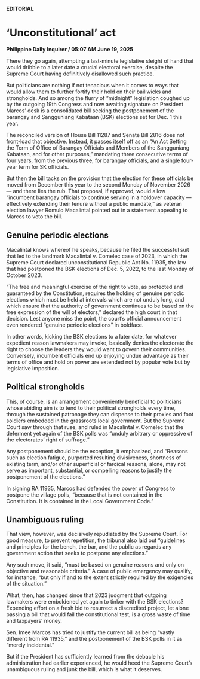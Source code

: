**EDITORIAL**

# ‘Unconstitutional’ act

****Philippine Daily Inquirer / 05:07 AM June 19, 2025****

There they go again, attempting a last-minute legislative sleight of hand that would dribble to a later date a crucial electoral exercise, despite the Supreme Court having definitively disallowed such practice.

But politicians are nothing if not tenacious when it comes to ways that would allow them to further fortify their hold on their bailiwicks and strongholds. And so among the flurry of “midnight” legislation coughed up by the outgoing 19th Congress and now awaiting signature on President Marcos’ desk is a consolidated bill seeking the postponement of the barangay and Sangguniang Kabataan (BSK) elections set for Dec. 1 this year.

The reconciled version of House Bill 11287 and Senate Bill 2816 does not front-load that objective. Instead, it passes itself off as an “An Act Setting the Term of Office of Barangay Officials and Members of the Sangguniang Kabataan, and for other purposes,” mandating three consecutive terms of four years, from the previous three, for barangay officials, and a single four-year term for SK officials.

But then the bill tacks on the provision that the election for these officials be moved from December this year to the second Monday of November 2026 — and there lies the rub. That proposal, if approved, would allow “incumbent barangay officials to continue serving in a holdover capacity — effectively extending their tenure without a public mandate,” as veteran election lawyer Romulo Macalintal pointed out in a statement appealing to Marcos to veto the bill.

## Genuine periodic elections

Macalintal knows whereof he speaks, because he filed the successful suit that led to the landmark Macalintal v. Comelec case of 2023, in which the Supreme Court declared unconstitutional Republic Act No. 11935, the law that had postponed the BSK elections of Dec. 5, 2022, to the last Monday of October 2023.

“The free and meaningful exercise of the right to vote, as protected and guaranteed by the Constitution, requires the holding of genuine periodic elections which must be held at intervals which are not unduly long, and which ensure that the authority of government continues to be based on the free expression of the will of electors,” declared the high court in that decision. Lest anyone miss the point, the court’s official announcement even rendered “genuine periodic elections” in boldface.

In other words, kicking the BSK elections to a later date, for whatever expedient reason lawmakers may invoke, basically denies the electorate the right to choose the leaders they would want to govern their communities. Conversely, incumbent officials end up enjoying undue advantage as their terms of office and hold on power are extended not by popular vote but by legislative imposition.

## Political strongholds

This, of course, is an arrangement conveniently beneficial to politicians whose abiding aim is to tend to their political strongholds every time, through the sustained patronage they can dispense to their proxies and foot soldiers embedded in the grassroots local government. But the Supreme Court saw through that ruse, and ruled in Macalintal v. Comelec that the deferment yet again of the BSK polls was “unduly arbitrary or oppressive of the electorates’ right of suffrage.”

Any postponement should be the exception, it emphasized, and “Reasons such as election fatigue, purported resulting divisiveness, shortness of existing term, and/or other superficial or farcical reasons, alone, may not serve as important, substantial, or compelling reasons to justify the postponement of the elections.”

In signing RA 11935, Marcos had defended the power of Congress to postpone the village polls, “because that is not contained in the Constitution. It is contained in the Local Government Code.”

## Unambiguous ruling

That view, however, was decisively repudiated by the Supreme Court. For good measure, to prevent repetition, the tribunal also laid out “guidelines and principles for the bench, the bar, and the public as regards any government action that seeks to postpone any elections.”

Any such move, it said, “must be based on genuine reasons and only on objective and reasonable criteria.” A case of public emergency may qualify, for instance, “but only if and to the extent strictly required by the exigencies of the situation.”

What, then, has changed since that 2023 judgment that outgoing lawmakers were emboldened yet again to tinker with the BSK elections? Expending effort on a fresh bid to resurrect a discredited project, let alone passing a bill that would fail the constitutional test, is a gross waste of time and taxpayers’ money.

Sen. Imee Marcos has tried to justify the current bill as being “vastly different from RA 11935,” and the postponement of the BSK polls in it as “merely incidental.”

But if the President has sufficiently learned from the debacle his administration had earlier experienced, he would heed the Supreme Court’s unambiguous ruling and junk the bill, which is what it deserves.